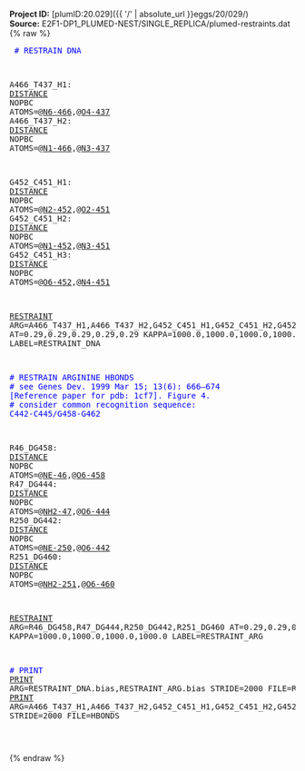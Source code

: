 **Project ID:** [plumID:20.029]({{ '/' | absolute_url }}eggs/20/029/)  
**Source:** E2F1-DP1_PLUMED-NEST/SINGLE_REPLICA/plumed-restraints.dat  
{% raw %}<pre>
<span style="color:blue"># RESTRAIN DNA</span>

A466_T437_H1: <a href="https://plumed.github.io/doc-master/user-doc/html/_d_i_s_t_a_n_c_e.html">DISTANCE</a> NOPBC ATOMS=@<a href="https://plumed.github.io/doc-master/user-doc/html/_m_o_l_i_n_f_o.html">N6-466</a>,@<a href="https://plumed.github.io/doc-master/user-doc/html/_m_o_l_i_n_f_o.html">O4-437</a> 
A466_T437_H2: <a href="https://plumed.github.io/doc-master/user-doc/html/_d_i_s_t_a_n_c_e.html">DISTANCE</a> NOPBC ATOMS=@<a href="https://plumed.github.io/doc-master/user-doc/html/_m_o_l_i_n_f_o.html">N1-466</a>,@<a href="https://plumed.github.io/doc-master/user-doc/html/_m_o_l_i_n_f_o.html">N3-437</a> 

G452_C451_H1: <a href="https://plumed.github.io/doc-master/user-doc/html/_d_i_s_t_a_n_c_e.html">DISTANCE</a> NOPBC ATOMS=@<a href="https://plumed.github.io/doc-master/user-doc/html/_m_o_l_i_n_f_o.html">N2-452</a>,@<a href="https://plumed.github.io/doc-master/user-doc/html/_m_o_l_i_n_f_o.html">O2-451</a> 
G452_C451_H2: <a href="https://plumed.github.io/doc-master/user-doc/html/_d_i_s_t_a_n_c_e.html">DISTANCE</a> NOPBC ATOMS=@<a href="https://plumed.github.io/doc-master/user-doc/html/_m_o_l_i_n_f_o.html">N1-452</a>,@<a href="https://plumed.github.io/doc-master/user-doc/html/_m_o_l_i_n_f_o.html">N3-451</a> 
G452_C451_H3: <a href="https://plumed.github.io/doc-master/user-doc/html/_d_i_s_t_a_n_c_e.html">DISTANCE</a> NOPBC ATOMS=@<a href="https://plumed.github.io/doc-master/user-doc/html/_m_o_l_i_n_f_o.html">O6-452</a>,@<a href="https://plumed.github.io/doc-master/user-doc/html/_m_o_l_i_n_f_o.html">N4-451</a> 

<a href="https://plumed.github.io/doc-master/user-doc/html/_r_e_s_t_r_a_i_n_t.html">RESTRAINT</a> ARG=A466_T437_H1,A466_T437_H2,G452_C451_H1,G452_C451_H2,G452_C451_H3 AT=0.29,0.29,0.29,0.29,0.29  KAPPA=1000.0,1000.0,1000.0,1000.0,1000.0 LABEL=RESTRAINT_DNA


<span style="color:blue"># RESTRAIN ARGININE HBONDS</span>
<span style="color:blue"># see Genes Dev. 1999 Mar 15; 13(6): 666–674 [Reference paper for pdb: 1cf7]. Figure 4.</span>
<span style="color:blue"># consider common recognition sequence: C442-C445/G458-G462</span>

R46_DG458: <a href="https://plumed.github.io/doc-master/user-doc/html/_d_i_s_t_a_n_c_e.html">DISTANCE</a> NOPBC ATOMS=@<a href="https://plumed.github.io/doc-master/user-doc/html/_m_o_l_i_n_f_o.html">NE-46</a>,@<a href="https://plumed.github.io/doc-master/user-doc/html/_m_o_l_i_n_f_o.html">O6-458</a>
R47_DG444: <a href="https://plumed.github.io/doc-master/user-doc/html/_d_i_s_t_a_n_c_e.html">DISTANCE</a> NOPBC ATOMS=@<a href="https://plumed.github.io/doc-master/user-doc/html/_m_o_l_i_n_f_o.html">NH2-47</a>,@<a href="https://plumed.github.io/doc-master/user-doc/html/_m_o_l_i_n_f_o.html">O6-444</a>
R250_DG442: <a href="https://plumed.github.io/doc-master/user-doc/html/_d_i_s_t_a_n_c_e.html">DISTANCE</a> NOPBC ATOMS=@<a href="https://plumed.github.io/doc-master/user-doc/html/_m_o_l_i_n_f_o.html">NE-250</a>,@<a href="https://plumed.github.io/doc-master/user-doc/html/_m_o_l_i_n_f_o.html">O6-442</a>
R251_DG460: <a href="https://plumed.github.io/doc-master/user-doc/html/_d_i_s_t_a_n_c_e.html">DISTANCE</a> NOPBC ATOMS=@<a href="https://plumed.github.io/doc-master/user-doc/html/_m_o_l_i_n_f_o.html">NH2-251</a>,@<a href="https://plumed.github.io/doc-master/user-doc/html/_m_o_l_i_n_f_o.html">O6-460</a>

<a href="https://plumed.github.io/doc-master/user-doc/html/_r_e_s_t_r_a_i_n_t.html">RESTRAINT</a> ARG=R46_DG458,R47_DG444,R250_DG442,R251_DG460 AT=0.29,0.29,0.29,0.29  KAPPA=1000.0,1000.0,1000.0,1000.0 LABEL=RESTRAINT_ARG



<span style="color:blue"># PRINT</span>
<a href="https://plumed.github.io/doc-master/user-doc/html/_p_r_i_n_t.html">PRINT</a> ARG=RESTRAINT_DNA.bias,RESTRAINT_ARG.bias STRIDE=2000 FILE=RESTRAINTS
<a href="https://plumed.github.io/doc-master/user-doc/html/_p_r_i_n_t.html">PRINT</a> ARG=A466_T437_H1,A466_T437_H2,G452_C451_H1,G452_C451_H2,G452_C451_H3,R46_DG458,R47_DG444,R250_DG442,R251_DG460 STRIDE=2000 FILE=HBONDS

</pre>{% endraw %}

